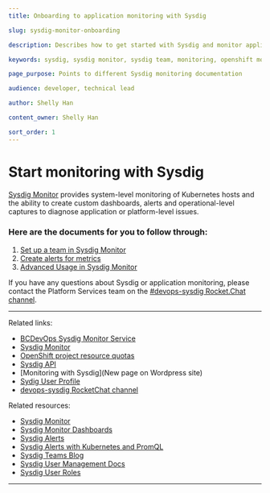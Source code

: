 ```yaml
---
title: Onboarding to application monitoring with Sysdig

slug: sysdig-monitor-onboarding

description: Describes how to get started with Sysdig and monitor application

keywords: sysdig, sysdig monitor, sysdig team, monitoring, openshift monitoring, developer guide, team guide, team, configure

page_purpose: Points to different Sysdig monitoring documentation

audience: developer, technical lead

author: Shelly Han

content_owner: Shelly Han

sort_order: 1
---
```


# Start monitoring with Sysdig

[Sysdig Monitor](https://sysdig.com/products/monitor/) provides system-level monitoring of Kubernetes hosts and the ability to create custom dashboards, alerts and operational-level captures to diagnose application or platform-level issues.


### Here are the documents for you to follow through:

1. [Set up a team in Sysdig Monitor](./sysdig-monitor-setup-team.md)
1. [Create alerts for metrics](./sysdig-monitor-create-alert-channels.md)
1. [Advanced Usage in Sysdig Monitor](./sysdig-monitor-set-up-advanced-functions.md)

If you have any questions about Sysdig or application monitoring, please contact the Platform Services team on the [#devops-sysdig Rocket.Chat channel](https://chat.developer.gov.bc.ca/channel/devops-sysdig).

---
Related links:
- [BCDevOps Sysdig Monitor Service](https://app.sysdigcloud.com/api/oauth/openid/bcdevops)
- [Sysdig Monitor](https://sysdig.com/products/monitor/)
- [OpenShift project resource quotas](/docs/automation-and-resiliency/openshift-project-resource-quotas.md)
- [Sysdig API](https://docs.sysdig.com/en/docs/developer-tools/sysdig-rest-api-conventions/)
- [Monitoring with Sysdig](New page on Wordpress site)
- [Sydig User Profile](https://app.sysdigcloud.com/#/settings/user)
- [devops-sysdig RocketChat channel](https://chat.developer.gov.bc.ca/channel/devops-sysdig)

Related resources:
- [Sysdig Monitor](https://docs.sysdig.com/en/sysdig-monitor.html)
- [Sysdig Monitor Dashboards](https://docs.sysdig.com/en/dashboards.html)
- [Sysdig Alerts](https://docs.sysdig.com/en/alerts.html)
- [Sysdig Alerts with Kubernetes and PromQL](https://sysdig.com/blog/alerting-kubernetes/)
- [Sysdig Teams Blog](https://sysdig.com/blog/introducing-sysdig-teams/)
- [Sysdig User Management Docs](https://docs.sysdig.com/en/manage-teams-and-roles.html)
- [Sysdig User Roles](https://docs.sysdig.com/en/user-and-team-administration.html)
---
